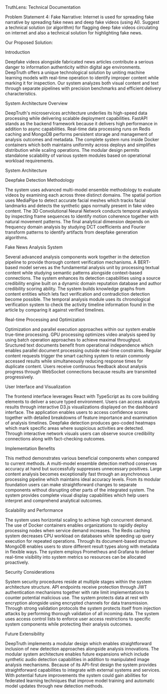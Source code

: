 TruthLens: Technical Documentation

Problem Statement 4: Fake Narrative: Internet is used for spreading fake narrative by spreading fake news and deep fake videos (using AI). Suggest a technical solution (or algorithm) for 
flagging deep fake videos circulating on internet and also a technical solution for highlighting fake news. 

Our Proposed Solution:

Introduction

Deepfake videos alongside fabricated news articles contribute a serious danger to information authenticity within digital age environments. DeepTruth offers a unique technological solution 
by uniting machine learning models with real-time operation to identify improper content while marking it for inspection. Our system analyzes both visual content and text through separate 
pipelines with precision benchmarks and efficient delivery characteristics.

System Architecture Overview

DeepTruth's microservices architecture underlies its high-speed data processing while delivering scalable deployment capabilities. FastAPI stands as the backend framework because it delivers
high performance in addition to async capabilities. Real-time data processing runs on Redis caching and MongoDB performs persistent storage and management of analysis outcomes and metadata. 
The complete system runs inside Docker containers which both maintains uniformity across deploys and simplifies distribution while scaling operations. The modular design permits standalone 
scalability of various system modules based on operational workload requirements.


 
System Architecture

Deepfake Detection Methodology

The system uses advanced multi-model ensemble methodology to evaluate videos by examining each across three distinct domains. The spatial portion uses MediaPipe to detect accurate facial
meshes which tracks facial landmarks and detects the synthetic gaps normally present in fake video content. The 3D Convolutional Neural Network conducts temporal analysis by inspecting frame
sequences to identify motion coherence together with natural movement patterns. The final analytical dimension depends on frequency domain analysis by studying DCT coefficients and Fourier
transform patterns to identify artifacts from deepfake generation algorithms.

Fake News Analysis System

Several advanced analysis components work together in the detection pipeline to provide thorough content verification mechanisms. A BERT-based model serves as the fundamental analysis unit 
by processing textual content while studying semantic patterns alongside context-based connections. The system enhances its detection capabilities using a source credibility engine built on 
a dynamic domain reputation database and author credibility scoring ability. The system builds knowledge graphs from content entities which lets fact verification and contradiction detection
become possible. The temporal analysis module uses its chronological verification system to check the activity timeline information found in the article by comparing it against verified 
timelines.

Real-time Processing and Optimization

Optimization and parallel execution approaches within our system enable true-time processing. GPU processing optimizes video analysis speed by using batch operation approaches to achieve 
maximal throughput. Sructured text documents benefit from operational independence which enables parallel document processing outside real-time constraints. Regular content requests trigger
the smart caching system to retain commonly accessed results while simultaneously reducing response times for duplicate content. Users receive continuous feedback about analysis progress 
through WebSocket connections because results are transmited progressively.

User Interface and Visualization

The frontend interface leverages React with TypeScript as its core building elements to deliver a secure typed environment. Users can access analysis results through interactive D3.js 
visualizations displayed on the dashboard interface. The application enables users to access confidence scores together with detailed breakdowns of feature importance and examination 
of analysis timelines. Deepfake detection produces geo-coded heatmaps which mark specific areas where suspicious activities are detected. Through interactive network visuals users can
observe source credibility connections along with fact-checking outcomes.

Implementation Benefits

This method demonstrates various beneficial components when compared to current methods. A multi-model ensemble detection method conserves accuracy at hand but successfully suppresses
unnecessary positives. Large content analysis becomes exceptionally fast through an asynchronous processing pipeline which maintains ideal accuracy levels. From its modular foundation
users can make straightforward changes to separate components without disrupting other parts of the integrated system. The system provides complete visual display capabilities which 
help users interpret and comprehend analytical outcomes.

Scalability and Performance

The system uses horizontal scaling to achieve high concurrent demand. The use of Docker containers enables organizations to rapidly deploy processing nodes when service demand increases.
The Redis caching system decreases CPU workload on databases while speeding up query execution for repeated operations. Through its document-based structure MongoDB enables users to 
store different result types along with metadata in flexible ways. The system employs Prometheus and Grafana to deliver real-time visibility into system metrics so resources can be 
allocated proactively.

Security Considerations

System security procedures reside at multiple stages within the system architecture structure. API endpoints receive protection through JWT authentication mechanisms together with rate 
limit implementations to counter potential malicious use. The system protects data at rest with encryption alongside using encrypted channels for data transmission. Through strong validation
protocols the system protects itself from injection attacks by performing thorough validation of all incoming data. The system uses access control lists to enforce user access restrictions
to specific system components while protecting their analysis outcomes.

Future Extensibility

DeepTruth implements a modular design which enables straightforward inclusion of new detection approaches alongside analysis innovations. The modular system architecture enables future
expansions which include synthetic audio detection capabilities in addition to manipulated image analysis mechanisms. Because of its API-first design the system provides straightforward
capabilities to integrate with external systems and services. With potential future improvements the system could gain abilities for federated learning techniques that improve model training
and automatic model updates through new detection methods.
